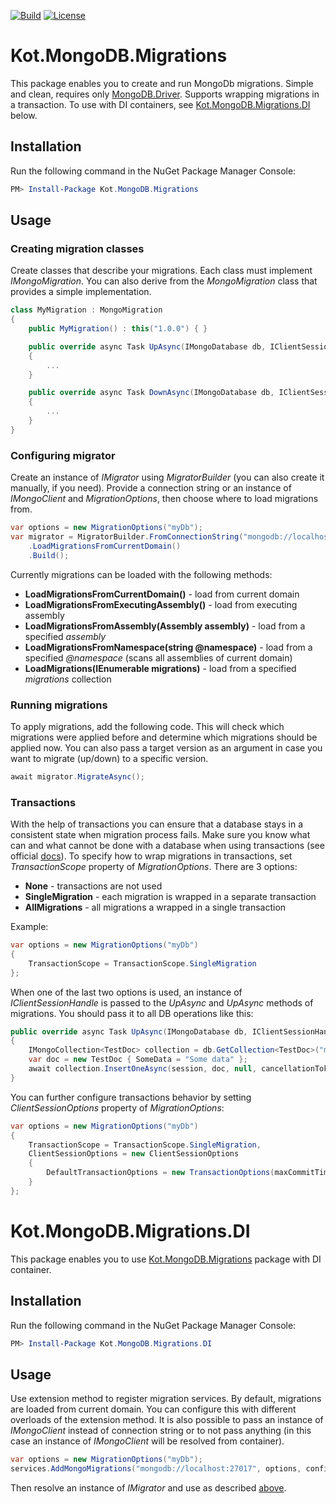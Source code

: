 [![Build](https://github.com/kotlerman/Kot.MongoDB.Migrations/actions/workflows/build.yml/badge.svg)](https://github.com/kotlerman/Kot.MongoDB.Migrations/actions/workflows/build.yml)
[![License](https://img.shields.io/badge/License-MIT-blue)](https://github.com/kotlerman/Kot.MongoDB.Migrations/blob/main/LICENSE)

# Kot.MongoDB.Migrations
This package enables you to create and run MongoDb migrations. Simple and clean, requires only [MongoDB.Driver](https://github.com/mongodb/mongo-csharp-driver). Supports wrapping migrations in a transaction. To use with DI containers, see [Kot.MongoDB.Migrations.DI](#kotmongodbmigrationsdi) below.

## Installation
Run the following command in the NuGet Package Manager Console:
```powershell
PM> Install-Package Kot.MongoDB.Migrations
```

## Usage
### Creating migration classes
Create classes that describe your migrations. Each class must implement *IMongoMigration*. You can also derive from the *MongoMigration* class that provides a simple implementation.
```csharp
class MyMigration : MongoMigration
{
    public MyMigration() : this("1.0.0") { }

    public override async Task UpAsync(IMongoDatabase db, IClientSessionHandle session, CancellationToken ct)
    {
        ...
    }

    public override async Task DownAsync(IMongoDatabase db, IClientSessionHandle session, CancellationToken ct)
    {
        ...
    }
}
```

### Configuring migrator
Create an instance of *IMigrator* using *MigratorBuilder* (you can also create it manually, if you need). Provide a connection string or an instance of *IMongoClient* and *MigrationOptions*, then choose where to load migrations from.
```csharp
var options = new MigrationOptions("myDb");
var migrator = MigratorBuilder.FromConnectionString("mongodb://localhost:27017", options)
    .LoadMigrationsFromCurrentDomain()
    .Build();
```
Currently migrations can be loaded with the following methods:
- **LoadMigrationsFromCurrentDomain()** - load from current domain
- **LoadMigrationsFromExecutingAssembly()** - load from executing assembly
- **LoadMigrationsFromAssembly(Assembly assembly)** - load from a specified *assembly*
- **LoadMigrationsFromNamespace(string @namespace)** - load from a specified *@namespace* (scans all assemblies of current domain)
- **LoadMigrations(IEnumerable<IMongoMigration> migrations)** - load from a specified *migrations* collection


### Running migrations
To apply migrations, add the following code. This will check which migrations were applied before and determine which migrations should be applied now. You can also pass a target version as an argument in case you want to migrate (up/down) to a specific version.
```csharp
await migrator.MigrateAsync();
```

### Transactions
With the help of transactions you can ensure that a database stays in a consistent state when migration process fails. Make sure you know what can and what cannot be done with a database when using transactions (see official [docs](https://www.mongodb.com/docs/upcoming/core/transactions/)).
To specify how to wrap migrations in transactions, set *TransactionScope* property of *MigrationOptions*. There are 3 options:
- **None** - transactions are not used
- **SingleMigration** - each migration is wrapped in a separate transaction
- **AllMigrations** - all migrations a wrapped in a single transaction

Example:
```csharp
var options = new MigrationOptions("myDb")
{
    TransactionScope = TransactionScope.SingleMigration
};
```

When one of the last two options is used, an instance of *IClientSessionHandle* is passed to the *UpAsync* and *UpAsync* methods of migrations. You should pass it to all DB operations like this:
```csharp
public override async Task UpAsync(IMongoDatabase db, IClientSessionHandle session, CancellationToken cancellationToken)
{
    IMongoCollection<TestDoc> collection = db.GetCollection<TestDoc>("my_docs_collection");
    var doc = new TestDoc { SomeData = "Some data" };
    await collection.InsertOneAsync(session, doc, null, cancellationToken);
}
```

You can further configure transactions behavior by setting *ClientSessionOptions* property of *MigrationOptions*:
```csharp
var options = new MigrationOptions("myDb")
{
    TransactionScope = TransactionScope.SingleMigration,
    ClientSessionOptions = new ClientSessionOptions
    {
        DefaultTransactionOptions = new TransactionOptions(maxCommitTime: TimeSpan.FromMinutes(1))
    }
};
```

# Kot.MongoDB.Migrations.DI
This package enables you to use [Kot.MongoDB.Migrations](#kotmongodbmigrations) package with DI container. 

## Installation
Run the following command in the NuGet Package Manager Console:
```powershell
PM> Install-Package Kot.MongoDB.Migrations.DI
```

## Usage
Use extension method to register migration services. By default, migrations are loaded from current domain. You can configure this with different overloads of the extension method. It is also possible to pass an instance of *IMongoClient* instead of connection string or to not pass anything (in this case an instance of *IMongoClient* will be resolved from container).
```csharp
var options = new MigrationOptions("myDb");
services.AddMongoMigrations("mongodb://localhost:27017", options, config => config.LoadMigrationsFromCurrentDomain());
```
Then resolve an instance of *IMigrator* and use as described [above](#running-migrations).
